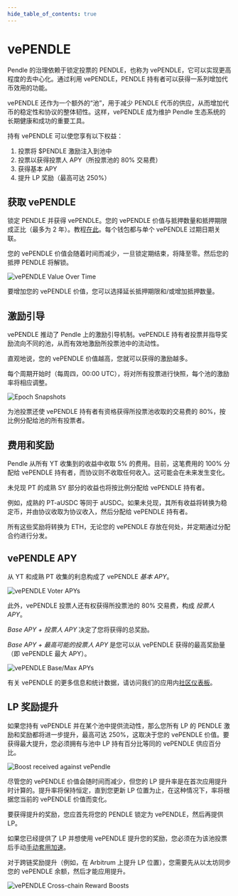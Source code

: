 ```yaml
---
hide_table_of_contents: true
---
```


# vePENDLE

Pendle 的治理依赖于锁定投票的 PENDLE，也称为 vePENDLE，它可以实现更高程度的去中心化。通过利用 vePENDLE，PENDLE 持有者可以获得一系列增加代币效用的功能。

vePENDLE 还作为一个额外的“池”，用于减少 PENDLE 代币的供应，从而增加代币的稳定性和协议的整体韧性。这样，vePENDLE 成为维护 Pendle 生态系统的长期健康和成功的重要工具。

持有 vePENDLE 可以使您享有以下权益：

1. 投票将 $PENDLE 激励注入到池中
2. 投票以获得投票人 APY（所投票池的 80% 交易费）
3. 获得基本 APY
4. 提升 LP 奖励（最高可达 250%）

## 获取 vePENDLE

锁定 PENDLE 并获得 vePENDLE。您的 vePENDLE 价值与抵押数量和抵押期限成正比（最多为 2 年）。教程[在此](./Guides/Lock.md)。每个钱包都与单个 vePENDLE 过期日期关联。

您的 vePENDLE 价值会随着时间而减少，一旦锁定期结束，将降至零。然后您的抵押 PENDLE 将解锁。

![vePENDLE Value Over Time](/img/ProtocolMechanics/vependle_value.jpg "vePENDLE Value Over Time")

要增加您的 vePENDLE 价值，您可以选择延长抵押期限和/或增加抵押数量。

## 激励引导

vePENDLE 推动了 Pendle 上的激励引导机制。vePENDLE 持有者投票并指导奖励流向不同的池，从而有效地激励所投票池中的流动性。

直观地说，您的 vePENDLE 价值越高，您就可以获得的激励越多。

每个周期开始时（每周四，00:00 UTC），将对所有投票进行快照，每个池的激励率将相应调整。

![Epoch Snapshots](/img/ProtocolMechanics/epoch_snapshots.jpg "Epoch Snapshots")

为池投票还使 vePENDLE 持有者有资格获得所投票池收取的交易费的 80%，按比例分配给池的所有投票者。

## 费用和奖励

Pendle 从所有 YT 收集到的收益中收取 5% 的费用。目前，这笔费用的 100% 分配给 vePENDLE 持有者，而协议则不收取任何收入。这可能会在未来发生变化。

未兑现 PT 的成熟 SY 部分的收益也将按比例分配给 vePENDLE 持有者。

例如，成熟的 PT-aUSDC 等同于 aUSDC。如果未兑现，其所有收益将转换为稳定币，并由协议收取为协议收入，然后分配给 vePENDLE 持有者。

所有这些奖励将转换为 ETH，无论您的 vePENDLE 存放在何处，并定期通过分配合约进行分发。

## vePENDLE APY

从 YT 和成熟 PT 收集的利息构成了 vePENDLE _基本 APY_。

![vePENDLE Voter APYs](/img/ProtocolMechanics/vependle_voter_apys.png "vePENDLE Voter APYs")

此外，vePENDLE 投票人还有权获得所投票池的 80% 交易费，构成 _投票人 APY_。

_Base APY + 投票人 APY_ 决定了您将获得的总奖励。

_Base APY + 最高可能的投票人 APY_ 是您可以从 vePENDLE 获得的最高奖励量（即 vePENDLE 最大 APY）。

![vePENDLE Base/Max APYs](/img/ProtocolMechanics/vependle_base_max_apys.png "vePENDLE Base/Max APYs")

有关 vePENDLE 的更多信息和统计数据，请访问我们的应用内[社区仪表板](https://app.pendle.finance/vependle/stats)。

## LP 奖励提升

如果您持有 vePENDLE 并在某个池中提供流动性，那么您所有 LP 的 PENDLE 激励和奖励都将进一步提升，最高可达 250%，这取决于您的 vePENDLE 价值。要获得最大提升，您必须拥有与池中 LP 持有百分比等同的 vePENDLE 供应百分比。

![Boost received against vePendle](/img/ProtocolMechanics/vependle_boost.jpg "Boost received against vePendle")

尽管您的 vePENDLE 价值会随时间而减少，但您的 LP 提升率是在首次应用提升时计算的。提升率将保持恒定，直到您更新 LP 位置为止，在这种情况下，率将根据您当前的 vePENDLE 价值而变化。

要获得提升的奖励，您应首先将您的 PENDLE 锁定为 vePENDLE，然后再提供 LP。

如果您已经提供了 LP 并想使用 vePENDLE 提升您的奖励，您必须在为该池投票后手动[手动套用加速](./Guides/ApplyBoost.md)。

对于跨链奖励提升（例如，在 Arbitrum 上提升 LP 位置），您需要先从以太坊同步您的 vePENDLE 余额，然后才能应用提升。

![vePENDLE Cross-chain Reward Boosts](/img/ProtocolMechanics/vependle_crosschain.png "vePENDLE Cross-chain Reward Boosts")
